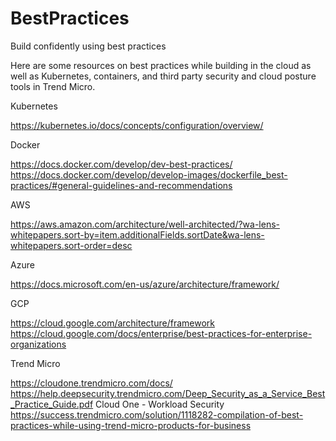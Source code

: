 # BestPractices
Build confidently using best practices

Here are some resources on best practices while building in the cloud as well as Kubernetes, containers, and third party security and cloud posture tools in Trend Micro.

Kubernetes

https://kubernetes.io/docs/concepts/configuration/overview/

Docker

https://docs.docker.com/develop/dev-best-practices/
https://docs.docker.com/develop/develop-images/dockerfile_best-practices/#general-guidelines-and-recommendations

AWS

https://aws.amazon.com/architecture/well-architected/?wa-lens-whitepapers.sort-by=item.additionalFields.sortDate&wa-lens-whitepapers.sort-order=desc

Azure

https://docs.microsoft.com/en-us/azure/architecture/framework/

GCP

https://cloud.google.com/architecture/framework
https://cloud.google.com/docs/enterprise/best-practices-for-enterprise-organizations

Trend Micro

https://cloudone.trendmicro.com/docs/
https://help.deepsecurity.trendmicro.com/Deep_Security_as_a_Service_Best_Practice_Guide.pdf Cloud One - Workload Security
https://success.trendmicro.com/solution/1118282-compilation-of-best-practices-while-using-trend-micro-products-for-business

